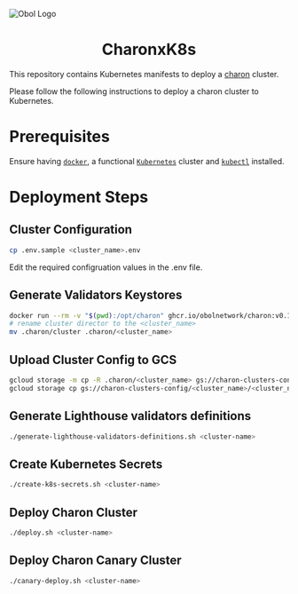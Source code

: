 ![Obol Logo](https://obol.tech/obolnetwork.png)

<h1 align="center">CharonxK8s</h1>

This repository contains Kubernetes manifests to deploy a [charon](https://github.com/ObolNetwork/charon) cluster.

Please follow the following instructions to deploy a charon cluster to Kubernetes.

# Prerequisites
Ensure having [`docker`](https://docs.docker.com/get-docker/), a functional [`Kubernetes`](https://kubernetes.io/) cluster and [`kubectl`](https://kubernetes.io/docs/tasks/tools/#kubectl) installed.

# Deployment Steps
## Cluster Configuration
```sh
cp .env.sample <cluster_name>.env
```
Edit the required configruation values in the .env file.

## Generate Validators Keystores
```sh
docker run --rm -v "$(pwd):/opt/charon" ghcr.io/obolnetwork/charon:v0.14.3 create cluster --withdrawal-address="0x000000000000000000000000000000000000dead" --num-validators=1 --nodes=5 --threshold=3 --network=goerli
# rename cluster director to the <cluster_name>
mv .charon/cluster .charon/<cluster_name>
```

## Upload Cluster Config to GCS
```sh
gcloud storage -m cp -R .charon/<cluster_name> gs://charon-clusters-config
gcloud storage cp gs://charon-clusters-config/<cluster_name>/<cluster_name>.env .
```

## Generate Lighthouse validators definitions
```sh
./generate-lighthouse-validators-definitions.sh <cluster-name>
```

## Create Kubernetes Secrets
```sh
./create-k8s-secrets.sh <cluster-name>
```

## Deploy Charon Cluster
```sh
./deploy.sh <cluster-name>
```

## Deploy Charon Canary Cluster
```sh
./canary-deploy.sh <cluster-name>
```
